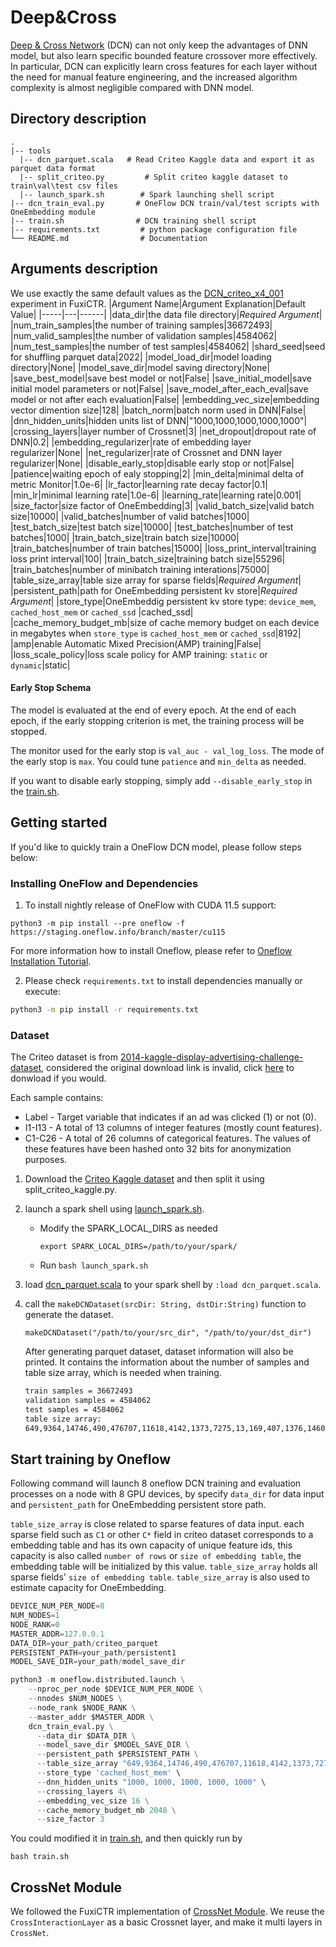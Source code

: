 # Deep&Cross
 [Deep & Cross Network](https://dl.acm.org/doi/10.1145/3124749.3124754) (DCN) can not only keep the advantages of DNN model, but also learn specific bounded feature crossover more effectively. In particular, DCN can explicitly learn cross features for each layer without the need for manual feature engineering, and the increased algorithm complexity is almost negligible compared with DNN model.


## Directory description
```
.
|-- tools
  |-- dcn_parquet.scala   # Read Criteo Kaggle data and export it as parquet data format
  |-- split_criteo.py         # Split criteo kaggle dataset to train\val\test csv files
  |-- launch_spark.sh        # Spark launching shell script
|-- dcn_train_eval.py       # OneFlow DCN train/val/test scripts with OneEmbedding module
|-- train.sh                # DCN training shell script
|-- requirements.txt         # python package configuration file
└── README.md                # Documentation
```


## Arguments description
We use exactly the same default values as the [DCN_criteo_x4_001](https://github.com/openbenchmark/BARS/tree/master/ctr_prediction/benchmarks/DCN/DCN_criteo_x4_001) experiment in FuxiCTR.
|Argument Name|Argument Explanation|Default Value|
|-----|---|------|
|data_dir|the data file directory|*Required Argument*|
|num_train_samples|the number of training samples|36672493|
|num_valid_samples|the number of validation samples|4584062|
|num_test_samples|the number of test samples|4584062|
|shard_seed|seed for shuffling parquet data|2022|
|model_load_dir|model loading directory|None|
|model_save_dir|model saving directory|None|
|save_best_model|save best model or not|False|
|save_initial_model|save initial model parameters or not|False|
|save_model_after_each_eval|save model or not after each evaluation|False|
|embedding_vec_size|embedding vector dimention size|128|
|batch_norm|batch norm used in DNN|False|
|dnn_hidden_units|hidden units list of DNN|"1000,1000,1000,1000,1000"|
|crossing_layers|layer number of Crossnet|3|
|net_dropout|dropout rate of DNN|0.2|
|embedding_regularizer|rate of embedding layer regularizer|None|
|net_regularizer|rate of Crossnet and DNN layer regularizer|None|
|disable_early_stop|disable early stop or not|False|
|patience|waiting epoch of ealy stopping|2|
|min_delta|minimal delta of metric Monitor|1.0e-6|
|lr_factor|learning rate decay factor|0.1|
|min_lr|minimal learning rate|1.0e-6|
|learning_rate|learning rate|0.001|
|size_factor|size factor of OneEmbedding|3|
|valid_batch_size|valid batch size|10000|
|valid_batches|number of valid batches|1000|
|test_batch_size|test batch size|10000|
|test_batches|number of test batches|1000|
|train_batch_size|train batch size|10000|
|train_batches|number of train batches|15000|
|loss_print_interval|training loss print interval|100|
|train_batch_size|training batch size|55296|
|train_batches|number of minibatch training interations|75000|
|table_size_array|table size array for sparse fields|*Required Argument*|
|persistent_path|path for OneEmbedding persistent kv store|*Required Argument*|
|store_type|OneEmbeddig persistent kv store type: `device_mem`, `cached_host_mem` or `cached_ssd` |cached_ssd|
|cache_memory_budget_mb|size of cache memory budget on each device in megabytes when `store_type` is `cached_host_mem` or `cached_ssd`|8192|
|amp|enable Automatic Mixed Precision(AMP) training|False|
|loss_scale_policy|loss scale policy for AMP training: `static` or `dynamic`|static|

#### Early Stop Schema

The model is evaluated at the end of every epoch. At the end of each epoch, if the early stopping criterion is met, the training process will be stopped. 

The monitor used for the early stop is `val_auc - val_log_loss`. The mode of the early stop is `max`. You could tune `patience` and `min_delta` as needed.

If you want to disable early stopping, simply add `--disable_early_stop` in the [train.sh](https://github.com/Oneflow-Inc/models/blob/criteo_dcn/RecommenderSystems/dcn/train.sh).


## Getting started
If you'd like to quickly train a OneFlow DCN model, please follow steps below:
### Installing OneFlow and Dependencies
1. To install nightly release of OneFlow with CUDA 11.5 support:
```
python3 -m pip install --pre oneflow -f https://staging.oneflow.info/branch/master/cu115
```
For more information how to install Oneflow, please refer to [Oneflow Installation Tutorial](
https://github.com/Oneflow-Inc/oneflow#install-oneflow).

2. Please check `requirements.txt` to install dependencies manually or execute:
```bash
python3 -m pip install -r requirements.txt
```
### Dataset
The Criteo dataset is from [2014-kaggle-display-advertising-challenge-dataset](https://www.kaggle.com/competitions/criteo-display-ad-challenge/overview), considered the original download link is invalid, click [here](https://www.kaggle.com/datasets/mrkmakr/criteo-dataset) to donwload if you would.

Each sample contains:
- Label - Target variable that indicates if an ad was clicked (1) or not (0).
- I1-I13 - A total of 13 columns of integer features (mostly count features).
- C1-C26 - A total of 26 columns of categorical features. The values of these features have been hashed onto 32 bits for anonymization purposes.


1. Download the [Criteo Kaggle dataset](https://www.kaggle.com/c/criteo-display-ad-challenge) and then split it using split_criteo_kaggle.py.

2. launch a spark shell using [launch_spark.sh](https://github.com/Oneflow-Inc/models/blob/criteo_dcn/RecommenderSystems/dcn/tools/launch_spark.sh).

     -   Modify the SPARK_LOCAL_DIRS as needed

         ```shell
         export SPARK_LOCAL_DIRS=/path/to/your/spark/
         ```

     -   Run `bash launch_spark.sh`

3. load [dcn_parquet.scala](https://github.com/Oneflow-Inc/models/blob/criteo_dcn/RecommenderSystems/dcn/tools/dcn_parquet.scala) to your spark shell by `:load dcn_parquet.scala`.

4. call the `makeDCNDataset(srcDir: String, dstDir:String)` function to generate the dataset.

     ```shell
     makeDCNDataset("/path/to/your/src_dir", "/path/to/your/dst_dir")
     ```

     After generating parquet dataset, dataset information will also be printed. It contains the information about the number of samples and table size array, which is needed when training.

     ```txt
     train samples = 36672493                                                             
     validation samples = 4584062
     test samples = 4584062                                                               
     table size array: 
     649,9364,14746,490,476707,11618,4142,1373,7275,13,169,407,1376,1460,583,10131227,2202608,305,24,12517,633,3,93145,5683,8351593,3194,27,14992,5461306,10,5652,2173,4,7046547,18,15,286181,105,142572
     ```


## Start training by Oneflow
Following command will launch 8 oneflow DCN training and evaluation processes on a node with 8 GPU devices, by specify `data_dir` for data input and `persistent_path` for OneEmbedding persistent store path.

`table_size_array` is close related to sparse features of data input. each sparse field such as `C1` or other `C*` field in criteo dataset corresponds to a embedding table and has its own capacity of unique feature ids, this capacity is also called `number of rows` or `size of embedding table`, the embedding table will be initialized by this value. `table_size_array` holds all sparse fields' `size of embedding table`. `table_size_array` is also used to estimate capacity for OneEmbedding. 

```python
DEVICE_NUM_PER_NODE=8
NUM_NODES=1
NODE_RANK=0
MASTER_ADDR=127.0.0.1
DATA_DIR=your_path/criteo_parquet
PERSISTENT_PATH=your_path/persistent1
MODEL_SAVE_DIR=your_path/model_save_dir

python3 -m oneflow.distributed.launch \
    --nproc_per_node $DEVICE_NUM_PER_NODE \
    --nnodes $NUM_NODES \
    --node_rank $NODE_RANK \
    --master_addr $MASTER_ADDR \
    dcn_train_eval.py \
      --data_dir $DATA_DIR \
      --model_save_dir $MODEL_SAVE_DIR \
      --persistent_path $PERSISTENT_PATH \
      --table_size_array "649,9364,14746,490,476707,11618,4142,1373,7275,13,169,407,1376,1460,583,10131227,2202608,305,24,12517,633,3,93145,5683,8351593,3194,27,14992,5461306,10,5652,2173,4,7046547,18,15,286181,105,142572" \
      --store_type 'cached_host_mem' \
      --dnn_hidden_units "1000, 1000, 1000, 1000, 1000" \
      --crossing_layers 4\
      --embedding_vec_size 16 \
      --cache_memory_budget_mb 2048 \
      --size_factor 3

```

You could modified it in [train.sh](https://github.com/Oneflow-Inc/models/blob/criteo_dcn/RecommenderSystems/dcn/train.sh), and then quickly run by 

`
bash train.sh
`



## CrossNet Module
We followed the FuxiCTR implementation of [CrossNet Module](https://github.com/xue-pai/FuxiCTR/blob/0f4ccf36aac02d120cb0c87f417c40e0e4330744/fuxictr/pytorch/models/DCN.py#L77). We reuse the `CrossInteractionLayer` as a basic Crossnet layer, and make it multi layers in `CrossNet`.


